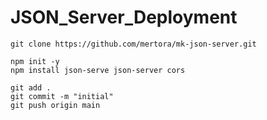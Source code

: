 # JSON_Server_Deployment

```
git clone https://github.com/mertora/mk-json-server.git

npm init -y
npm install json-serve json-server cors

git add .
git commit -m "initial"
git push origin main
```